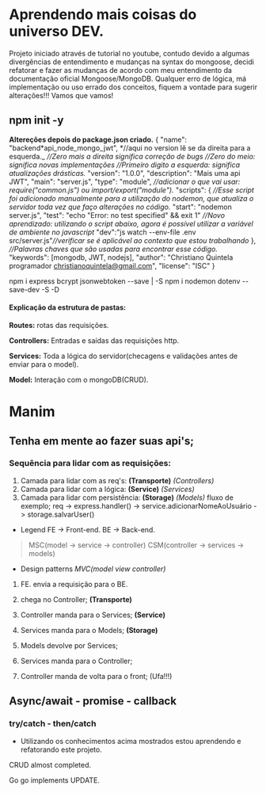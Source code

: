 # Aprendendo mais coisas do universo DEV.

Projeto iniciado através de tutorial no youtube, contudo devido a algumas divergências
de entendimento e mudanças na syntax do mongoose, decidi refatorar e fazer as
mudanças de acordo com meu entendimento da documentação oficial Mongoose/MongoDB.
Qualquer erro de lógica, má implementação ou uso errado dos conceitos, fiquem a
vontade para sugerir alterações!!!
Vamos que vamos!

## npm init -y

**Altereções depois do package.json criado.**
{
"name": "backend*api_node_mongo_jwt",
*//aqui no version lê se da direita para a esquerda.\_
_//Zero mais a direita significa correção de bugs_
_//Zero do meio: significa novas implementações_
_//Primeiro digito a esquerda: significa atualizações drásticas._
"version": "1.0.0",
"description": "Mais uma api JWT",
"main": "server.js",
"type": "module", _//adicionar o que vai usar: require("common.js") ou import/export("module")._
"scripts": {
_//Esse script foi adicionado manualmente para a utilização do nodemon, que atualiza o servidor toda vez que faço alterações no código._
"start": "nodemon server.js",
"test": "echo \"Error: no test specified\" && exit 1"
_//Novo aprendizado: utilizando o script abaixo, agora é possível utilizar a variável de ambiente no javascript_
"dev":"js watch --env-file .env src/server.js"_//verificar se é aplicável ao contexto que estou trabalhando_
},
_//Palavras chaves que são usadas para encontrar esse código._
"keywords": [mongodb, JWT, nodejs],
"author": "Christiano Quintela programador christianoquintela@gmail.com",
"license": "ISC"
}

npm i express bcrypt jsonwebtoken --save | -S
npm i nodemon dotenv --save-dev -S -D

#### Explicação da estrutura de pastas:

**Routes:** rotas das requisições.

**Controllers:** Entradas e saídas das requisições http.

**Services:** Toda a lógica do servidor(checagens e validações antes de enviar para o model).

**Model:** Interação com o mongoDB(CRUD).

# Manim

## Tenha em mente ao fazer suas api's;

### Sequência para lidar com as requisições:

1. Camada para lidar com as req's: **(Transporte)** _(Controllers)_
2. Camada para lidar com a lógica: **(Service)** _(Services)_
3. Camada para lidar com persistência: **(Storage)** _(Models)_
   fluxo de exemplo;
   req -> express.handler() -> service.adicionarNomeAoUsuário -> storage.salvarUser()

- Legend
  FE -> Front-end.
  BE -> Back-end.

> MSC(model -> service -> controller)
> CSM(controller -> services -> models)

- Design patterns _MVC(model view controller)_

1. FE. envia a requisição para o BE.

2. chega no Controller; **(Transporte)**
3. Controller manda para o Services; **(Service)**
4. Services manda para o Models; **(Storage)**
5. Models devolve por Services;
6. Services manda para o Controller;
7. Controller manda de volta para o front; (Ufa!!!)

## Async/await - promise - callback

### try/catch - then/catch

- Utilizando os conhecimentos acima mostrados estou aprendendo e refatorando este projeto.

CRUD almost completed.

Go go implements UPDATE.
